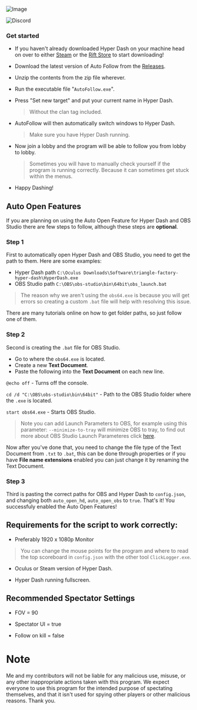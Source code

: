 ![Image](https://imgur.com/zRomQ6G.png)

![Discord](https://img.shields.io/discord/1221883772580921344?style=for-the-badge&logo=discord&color=7289DA)

### Get started
- If you haven't already downloaded Hyper Dash on your machine head on over to either [Steam](https://store.steampowered.com/app/1386890/Hyper_Dash/) or the [Rift Store](https://www.meta.com/en-gb/experiences/pcvr/2801247513273368/) to start downloading!

- Download the latest version of Auto Follow from the [Releases](https://github.com/SleepyGabes/AutoFollow/releases).

- Unzip the contents from the zip file wherever.

- Run the executable file "`AutoFollow.exe`".

- Press "Set new target" and put your current name in Hyper Dash.
  > Without the clan tag included.

- AutoFollow will then automatically switch windows to Hyper Dash.
  > Make sure you have Hyper Dash running.

- Now join a lobby and the program will be able to follow you from lobby to lobby.
  > Sometimes you will have to manually check yourself if the program is running correctly. Because it can sometimes get stuck within the menus.

- Happy Dashing!

## Auto Open Features

If you are planning on using the Auto Open Feature for Hyper Dash and OBS Studio there are few steps to follow, although these steps are **optional**.

### Step 1
First to automatically open Hyper Dash and OBS Studio, you need to get the path to them. Here are some examples:
- Hyper Dash path `C:\Oculus Downloads\Software\triangle-factory-hyper-dash\HyperDash.exe`
- OBS Studio path `C:\OBS\obs-studio\bin\64bit\obs_launch.bat`

> The reason why we aren't using the `obs64.exe` is because you will get errors so creating a custom `.bat` file will help with resolving this issue.

There are many tutorials online on how to get folder paths, so just follow one of them.

### Step 2
Second is creating the `.bat` file for OBS Studio. 
- Go to where the `obs64.exe` is located.
- Create a new **Text Document**.
- Paste the following into the **Text Document** on each new line.

`@echo off` - Turns off the console.

`cd /d "C:\OBS\obs-studio\bin\64bit"` - Path to the OBS Studio folder where the `.exe` is located.

`start obs64.exe` - Starts OBS Studio.

> Note you can add Launch Parameters to OBS, for example using this parameter: `--minimize-to-tray` will minimize OBS to tray, to find out more about OBS Studio Launch Parameteres click [here](https://obsproject.com/kb/launch-parameters).

Now after you've done that, you need to change the file type of the Text Document from `.txt` to `.bat`, this can be done through properties or if you have **File name extensions** enabled you can just change it by renaming the Text Document.

### Step 3
Third is pasting the correct paths for OBS and Hyper Dash to `config.json`, and changing both `auto_open_hd`, `auto_open_obs` to `true`.
That's it! You successfuly enabled the Auto Open Features!


## Requirements for the script to work correctly:

- Preferably 1920 x 1080p Monitor
> You can change the mouse points for the program and where to read the top scoreboard in `config.json` with the other tool `ClickLogger.exe`.

- Oculus or Steam version of Hyper Dash.

- Hyper Dash running fullscreen.

## Recommended Spectator Settings
- FOV = 90

- Spectator UI = true

- Follow on kill = false

# Note
Me and my contributors will not be liable for any malicious use, misuse, or any other inappropriate actions taken with this program. We expect everyone to use this program for the intended purpose of spectating themselves, and that it isn't used for spying other players or other malicious reasons. Thank you.

